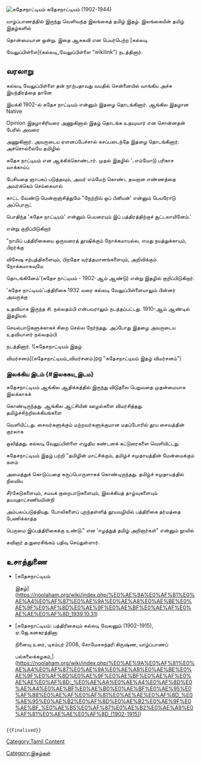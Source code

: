 ![சுதேசநாட்டியம்](Suthesa.jpg "சுதேசநாட்டியம்") சுதேசநாட்டியம் (1902-1944)
யாழ்ப்பாணத்தில் இருந்து வெளிவந்த இலங்கைத் தமிழ் இதழ். இலங்கையின் தமிழ் இதழ்களில்
தொன்மையான ஒன்று. இதை ஆசுகவி என பெயர்பெற்ற [கல்லடி
வேலுப்பிள்ளை](கல்லடி_வேலுப்பிள்ளை "wikilink") நடத்தினார்.

## வரலாறு

கல்லடி வேலுப்பிள்ளை தன் நாற்பதாவது வயதில் சென்னையில் வாங்கிய அச்சு இயந்திரத்தை தானே
இயக்கி 1902-ல் சுதேச நாட்டியம் என்னும் இதழை தொடங்கினார். ஆங்கில இதழான Native
Opinion இதழாசிரியரை அணுகினால் இதழ் தொடங்க உதவுவார் என சொன்னதன் பேரில் அவரை
அணுகினார். அவருடைய ஏளனப்பேச்சால் கசப்படைந்தே இதழை தொடங்கினார். அச்சொல்லையே தமிழில்
சுதேச நாட்டியம் என ஆக்கிக்கொண்டார். முதல் இதழில் \'..எம்மோடு பரிகாச வாக்காய்ப்
பேசியதை ஞாபகப் படுத்தவும், அவர் எம்மேற் கொண்ட தவறான எண்ணத்தை அவர்க்கெம் செய்கையால்
காட்ட வேண்டு மென்றாஞ்சித்துமே \"நேற்றிவ் ஒப் பீனியன்\' என்னும் பெயரோடு அப்பொருட்
பொதிந்த \'சுதேச நாட்டியம்\' என்னும் பெயரையும் இப் பத்திரத்திற்குச் சூட்டலாயினேம்.'
என்று குறிப்பிடுகிறார்

\"நாமிப் பத்திரிகையை ஒருவரைத் தூஷிக்கும் நோக்கமாயல்ல, எமது நயத்துக்காயும், பிறர்க்கு
விசேஷ சற்புத்திகளையும், பிறதேச வர்த்தமானங்களையும், அறிவிக்கும் நோக்கமாகவுமே
தொடங்கினேம்'(சுதேச நாட்டியம் - 1902-ஆம் ஆண்டு) என்று இதழில் குறிப்பிடுகிறார்.

\'சுதேச நாட்டியம்\'பத்திரிகை 1932 வரை கல்லடி வேலுப்பிள்ளையாலும் பின்னர் அவருக்கு
உதவியாக இருந்த சி. நல்லதம்பி என்பவராலும் நடத்தப்பட்டது. 1910-ஆம் ஆண்டில் இதழியல்
செயல்பாடுகளுக்காகச் சிறை செல்ல நேர்ந்தது. அப்போது இதழை அவருடைய உதவியாளர் நல்லதம்பி
நடத்தினார். ![சுதேசநாட்டியம் இதழ்
விமர்சனம்](சுதேசநாட்டியம்_விமர்சனம்.jpg "சுதேசநாட்டியம் இதழ் விமர்சனம்")

### இலக்கிய இடம் {#இலககய_இடம}

சுதேசநாட்டியம் ஆங்கில ஆதிக்கத்தில் இருந்து விடுதலை பெறுவதை முதன்மையாக இலக்காகக்
கொண்டிருந்தது. ஆங்கில ஆட்சியின் ஊழல்களை விமர்சித்தது. தமிழ்ச்சிற்றிலக்கியங்களை
வெளியிட்டது. சைவர்களுக்கும் மற்றவர்களுக்குமான மதப்போரில் தூய சைவத்தின் குரலாக
ஒலித்தது. கல்லடி வேலுப்பிள்ளை எழுதிய கண்டனக் கட்டுரைகளை வெளியிட்டது.

சுதேசநாட்டியம் இதழ் பற்றி \"தமிழின் மாட்சிக்கும், தமிழ்ச் சமுதாயத்தின் மேன்மைக்கும் களம்
அமைத்துக் கொடுப்பதை கருப்பொருளாகக் கொண்டிருந்தது. தமிழ்ச் சமுதாயத்தில் நிலவிய
சீர்கேடுகளையும், சமயக் குறைபாடுகளையும், இலக்கியத் தாழ்வுகளையும் தயவுதாட்சணியமின்றி
அம்பலப்படுத்தியது. போலிகளைப் புறந்தள்ளித் தூயவழியில் பத்திரிகை தர்மத்தை பேணிக்காத்த
பெருமை இப்பத்திரிகைக்கு உண்டு.\" என \'ஈழத்துத் தமிழ் அறிஞர்கள்\" என்னும் நூலில்
கவிஞர் த.துரைசிங்கம் பதிவு செய்துள்ளார்.

## உசாத்துணை

-   [சுதேசநாட்டியம்
    இதழ்](https://noolaham.org/wiki/index.php/%E0%AE%9A%E0%AF%81%E0%AE%A4%E0%AF%87%E0%AE%9A%E0%AE%A8%E0%AE%BE%E0%AE%9F%E0%AF%8D%E0%AE%9F%E0%AE%BF%E0%AE%AF%E0%AE%AE%E0%AF%8D_1939.10.31)
-   [சுதேசநாட்டியம்: பத்திரிகையும் கல்லடி வேலனும் (1902-1915), ஏ.ஜே.கனகரத்தினா
    நினைவு உரை, டிசம்பர் 2008, சோமேசசுந்தரி கிருஷ்ண, யாழ்ப்பாணப்
    பல்கலைக்கழகம்,](https://noolaham.org/wiki/index.php/%E0%AE%9A%E0%AF%81%E0%AE%A4%E0%AF%87%E0%AE%9A%E0%AE%A8%E0%AE%BE%E0%AE%9F%E0%AF%8D%E0%AE%9F%E0%AE%BF%E0%AE%AF%E0%AE%AE%E0%AF%8D:_%E0%AE%AA%E0%AE%A4%E0%AF%8D%E0%AE%A4%E0%AE%BF%E0%AE%B0%E0%AE%BF%E0%AE%95%E0%AF%88%E0%AE%AF%E0%AF%81%E0%AE%AE%E0%AF%8D_%E0%AE%95%E0%AE%B2%E0%AF%8D%E0%AE%B2%E0%AE%9F%E0%AE%BF_%E0%AE%B5%E0%AF%87%E0%AE%B2%E0%AE%A9%E0%AF%81%E0%AE%AE%E0%AF%8D_(1902-1915))

```{=mediawiki}
{{Finalised}}
```
[Category:Tamil Content](Category:Tamil_Content "wikilink")
[Category:இதழ்கள்](Category:இதழ்கள் "wikilink")
